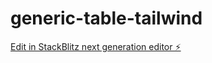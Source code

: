 # generic-table-tailwind

[Edit in StackBlitz next generation editor ⚡️](https://stackblitz.com/~/github.com/xhani-manolis-trungu/generic-table-tailwind)